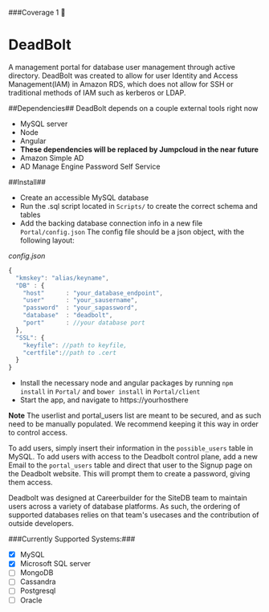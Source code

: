 ###Coverage 1 :poop:
# DeadBolt
A management portal for database user management through active directory.
DeadBolt was created to allow for user Identity and Access Management(IAM) in Amazon RDS, which does not allow for SSH or traditional methods of IAM such as kerberos or LDAP.

##Dependencies##
DeadBolt depends on a couple external tools right now

* MySQL server
* Node
* Angular
* __These dependencies will be replaced by Jumpcloud in the near future__
* Amazon Simple AD
* AD Manage Engine Password Self Service

##Install##

* Create an accessible MySQL database
* Run the .sql script located in `Scripts/` to create the correct schema and tables
* Add the backing database connection info in a new file `Portal/config.json`
The config file should be a json object, with the following layout:

_config.json_
```javascript  
{
  "kmskey": "alias/keyname",
  "DB" : {
    "host"      : "your_database_endpoint",
    "user"      : "your_sausername",
    "password"  : "your_sapassword",
    "database"  : "deadbolt",
    "port"      : //your database port
  },
  "SSL": {
    "keyfile": //path to keyfile,
    "certfile"://path to .cert
  }
}
```
* Install the necessary node and angular packages by running `npm install` in `Portal/` and `bower install` in `Portal/client`
* Start the app, and navigate to https://yourhosthere


__Note__ The userlist and portal_users list are meant to be secured, and as such need to be manually populated. We recommend keeping it this way in order to control access.

To add users, simply insert their information in the `possible_users` table in MySQL. To add users with access to the Deadbolt control plane, add a new Email to the `portal_users` table and direct that user to the Signup page on the Deadbolt website. This will prompt them to create a password, giving them access.

Deadbolt was designed at Careerbuilder for the SiteDB team to maintain users across a variety of database platforms. As such, the ordering of supported databases relies on that team's usecases and the contribution of outside developers.

###Currently Supported Systems:###
- [x] MySQL
- [x] Microsoft SQL server
- [ ] MongoDB
- [ ] Cassandra
- [ ] Postgresql
- [ ] Oracle
